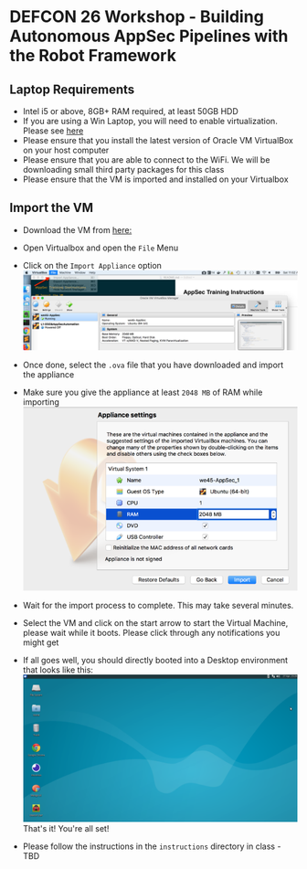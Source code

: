# DEFCON 26 Workshop - Building Autonomous AppSec Pipelines with the Robot Framework

## Laptop Requirements
- Intel i5 or above, 8GB+ RAM required, at least 50GB HDD 
- If you are using a Win Laptop, you will need to enable virtualization. Please see [here](https://www.howtogeek.com/213795/how-to-enable-intel-vt-x-in-your-computers-bios-or-uefi-firmware/)
- Please ensure that you install the latest version of Oracle VM VirtualBox on your host computer
- Please ensure that you are able to connect to the WiFi. We will be downloading small third party packages for this class
- Please ensure that the VM is imported and installed on your Virtualbox

## Import the VM
* Download the VM from [here:](https://drive.google.com/drive/folders/1K_vS-AbXomhgeVdfcB1eEhWPwOzuEGed?usp=sharing)
* Open Virtualbox and open the `File` Menu
* Click on the `Import Appliance` option
![](images/import_appliance.png)
* Once done, select the `.ova` file that you have downloaded and import the appliance
* Make sure you give the appliance at least `2048 MB` of RAM while importing
![](images/memory_increase.png)
* Wait for the import process to complete. This may take several minutes.
* Select the VM and click on the start arrow to start the Virtual Machine, please wait while it boots. Please click through any notifications you might get
* If all goes well, you should directly booted into a Desktop environment that looks like this:
![](images/desktop.png)
That's it! You're all set!

* Please follow the instructions in the `instructions` directory in class - TBD


